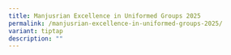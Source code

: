 ```yaml
---
title: Manjusrian Excellence in Uniformed Groups 2025
permalink: /manjusrian-excellence-in-uniformed-groups-2025/
variant: tiptap
description: ""
---
```

